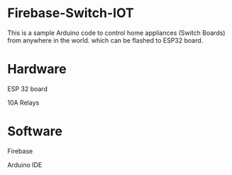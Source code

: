 # Firebase-Switch-IOT

This is a sample Arduino code to control home appliances (Switch Boards) from anywhere in the world. which can be flashed to ESP32 board.

# Hardware

ESP 32 board

10A Relays

# Software

Firebase

Arduino IDE

